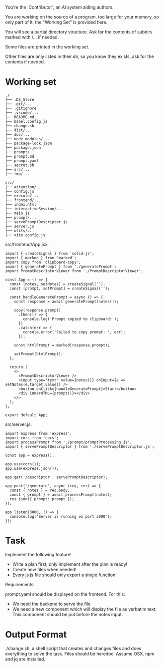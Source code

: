You're the 'Contributor', an AI system aiding authors.

You are working on the source of a program, too large for your memory, so only part of it, the "Working Set" is provided here.

You will see a partial directory structure. Ask for the contents of subdirs marked with /... if needed.

Some files are printed in the working set.

Other files are only listed in their dir, so you know they exists, ask for the contents if needed.

# Working set

```
./
├── .DS_Store
├── .git/...
├── .gitignore
├── .vscode/...
├── README.md
├── babel.config.js
├── change.sh
├── dist/...
├── doc/...
├── node_modules/...
├── package-lock.json
├── package.json
├── prompt/...
├── prompt.md
├── prompt.yaml
├── secret.sh
├── src/...
├── tmp/...

```
```
src/
├── attention/...
├── config.js
├── execute/...
├── frontend/...
├── index.html
├── interactiveSession/...
├── main.js
├── prompt/...
├── servePromptDescriptor.js
├── server.js
├── utils/...
├── vite.config.js

```
src/frontend/App.jsx:
```
import { createSignal } from 'solid-js';
import { marked } from 'marked';
import copy from 'clipboard-copy';
import { generatePrompt } from './generatePrompt';
import PromptDescriptorViewer from './PromptDescriptorViewer';

const App = () => {
  const [notes, setNotes] = createSignal('');
  const [prompt, setPrompt] = createSignal('');

  const handleGeneratePrompt = async () => {
    const response = await generatePrompt(notes());

    copy(response.prompt)
      .then(() => {
        console.log('Prompt copied to clipboard!');
      })
      .catch(err => {
        console.error('Failed to copy prompt: ', err);
      });

    const htmlPrompt = marked(response.prompt);

    setPrompt(htmlPrompt);
  };

  return (
    <>
      <PromptDescriptorViewer />
      <input type="text" value={notes()} onInput={e => setNotes(e.target.value)} />
      <button onClick={handleGeneratePrompt}>Start</button>
      <div innerHTML={prompt()}></div>
    </>
  );
};

export default App;

```

src/server.js:
```
import express from 'express';
import cors from 'cors';
import processPrompt from './prompt/promptProcessing.js';
import { servePromptDescriptor } from './servePromptDescriptor.js';

const app = express();

app.use(cors());
app.use(express.json());

app.get('/descriptor', servePromptDescriptor);

app.post('/generate', async (req, res) => {
  const { notes } = req.body;
  const { prompt } = await processPrompt(notes);
  res.json({ prompt: prompt });
});

app.listen(3000, () => {
  console.log('Server is running on port 3000');
});

```


# Task

Implement the following feature!

- Write a plan first, only implement after the plan is ready!
- Create new files when needed!
- Every js js file should only export a single function!

Requirements:

prompt.yaml should be displayed on the frontend. For this:
 - We need the backend to serve the file
 - We need a new component which will display the file as verbatim text.
  This component should be put before the notes input.



# Output Format

./change.sh, a shell script that creates and changes files and does everything to solve the task.
Files should be heredoc.
Assume OSX. npm and jq are installed.


